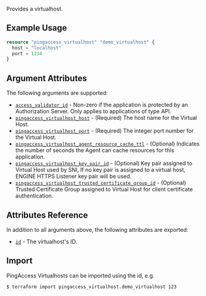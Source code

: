 Provides a virtualhost.

## Example Usage
```terraform
resource "pingaccess_virtualhost" "demo_virtualhost" {
  host = "localhost"
  port = 1234
}
```

## Argument Attributes

The following arguments are supported:

- [`access_validator_id`](#access_validator_id) - Non-zero if the application is protected by an Authorization Server. Only applies to applications of type API.
- [`pingaccess_virtualhost_host`](#pingaccess_virtualhost_host) - (Required) The host name for the Virtual Host.
- [`pingaccess_virtualhost_port`](#pingaccess_virtualhost_port) - (Required) The integer port number for the Virtual Host.
- [`pingaccess_virtualhost_agent_resource_cache_ttl`](#pingaccess_virtualhost_agent_resource_cache_ttl) - (Optional) Indicates the number of seconds the Agent can cache resources for this application.
- [`pingaccess_virtualhost_key_pair_id`](#pingaccess_virtualhost_key_pair_id) - (Optional) Key pair assigned to Virtual Host used by SNI, If no key pair is assigned to a virtual host, ENGINE HTTPS Listener key pair will be used.
- [`pingaccess_virtualhost_trusted_certificate_group_id`](#pingaccess_virtualhost_trusted_certificate_group_id) - (Optional) Trusted Certificate Group assigned to Virtual Host for client certificate authentication.

## Attributes Reference

In addition to all arguments above, the following attributes are exported:

- [`id`](#id) - The virtualhost's ID.

## Import

PingAccess Virtualhosts can be imported using the id, e.g.

```shell
$ terraform import pingaccess_virtualhost.demo_virtualhost 123
```